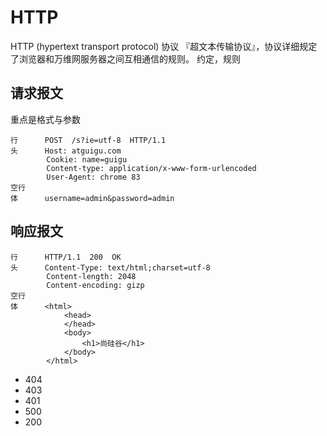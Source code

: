 # HTTP
HTTP (hypertext transport protocol) 协议 『超文本传输协议』，协议详细规定了浏览器和万维网服务器之间互相通信的规则。
约定，规则

## 请求报文
重点是格式与参数
```
行      POST  /s?ie=utf-8  HTTP/1.1 
头      Host: atguigu.com
        Cookie: name=guigu
        Content-type: application/x-www-form-urlencoded
        User-Agent: chrome 83
空行
体      username=admin&password=admin

```

## 响应报文
```
行      HTTP/1.1  200  OK
头      Content-Type: text/html;charset=utf-8
        Content-length: 2048
        Content-encoding: gizp
空行
体      <html>
            <head>
            </head>
            <body>
                <h1>尚硅谷</h1>
            </body>
        </html>
```

* 404
* 403
* 401
* 500
* 200